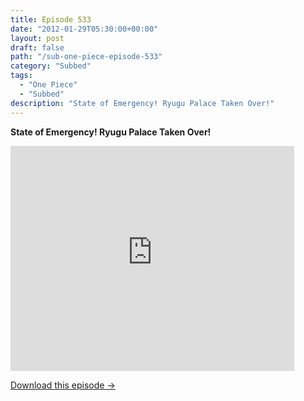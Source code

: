 ```yaml
---
title: Episode 533
date: "2012-01-29T05:30:00+00:00"
layout: post
draft: false
path: "/sub-one-piece-episode-533"
category: "Subbed"
tags:
  - "One Piece"
  - "Subbed"
description: "State of Emergency! Ryugu Palace Taken Over!"
---
```


**State of Emergency! Ryugu Palace Taken Over!**

<iframe width="640" height="360" src="https://www.rapidvideo.com/e/G6FRPF7LL5" frameborder="0" marginwidth=0 marginheight=0 scrolling=no allowfullscreen style="max-width:90%;"></iframe>

<a href="http://ouo.io/qs/eCodkFEQ?s=https://www.rapidvideo.com/d/G6FRPF7LL5" class="styled_a">Download this episode →</a>

